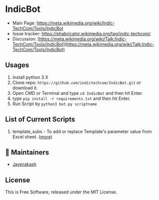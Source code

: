 IndicBot
=======================

* Main Page: https://meta.wikimedia.org/wiki/Indic-TechCom/Tools/IndicBot
* Issue tracker: https://phabricator.wikimedia.org/tag/indic-techcom/
* Discussion: [https://meta.wikimedia.org/wiki/Talk:Indic-TechCom/Tools/IndicBot](https://meta.wikimedia.org/wiki/Talk:Indic-TechCom/Tools/IndicBot)

## Usages
1. Install python 3.X
2. Clone repo: `https://github.com/indictechcom/IndicBot.git` or download it.
3. Open CMD or Terminal and type `cd IndicBot` and then hit Enter.
4. type `pip install -r requirements.txt` and then hit Enter.
5. Run Script by `python3 bot.py scriptname`

## List of Current Scripts
1. template_subs - To add or replace Template's parameter value from Excel sheet. ([more](https://meta.wikimedia.org/wiki/Indic-TechCom/Tools/IndicBot/Scripts/template_subs.py))
 
## :busts_in_silhouette: Maintainers
- [Jayprakash](https://github.com/Jayprakash-SE)

## License

This is Free Software, released under the MIT License.
